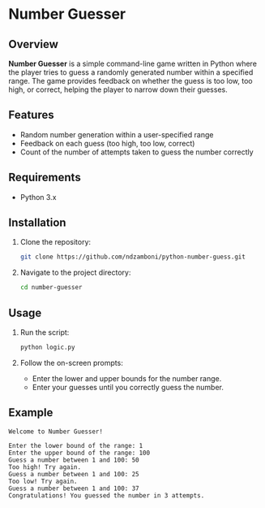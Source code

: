 # Number Guesser

## Overview

**Number Guesser** is a simple command-line game written in Python where the player tries to guess a randomly generated number within a specified range. The game provides feedback on whether the guess is too low, too high, or correct, helping the player to narrow down their guesses.

## Features

- Random number generation within a user-specified range
- Feedback on each guess (too high, too low, correct)
- Count of the number of attempts taken to guess the number correctly

## Requirements

- Python 3.x

## Installation

1. Clone the repository:
    ```bash
    git clone https://github.com/ndzamboni/python-number-guess.git
    ```
2. Navigate to the project directory:
    ```bash
    cd number-guesser
    ```

## Usage

1. Run the script:
    ```bash
    python logic.py
    ```

2. Follow the on-screen prompts:
    - Enter the lower and upper bounds for the number range.
    - Enter your guesses until you correctly guess the number.

## Example

```plaintext
Welcome to Number Guesser!

Enter the lower bound of the range: 1
Enter the upper bound of the range: 100
Guess a number between 1 and 100: 50
Too high! Try again.
Guess a number between 1 and 100: 25
Too low! Try again.
Guess a number between 1 and 100: 37
Congratulations! You guessed the number in 3 attempts.
